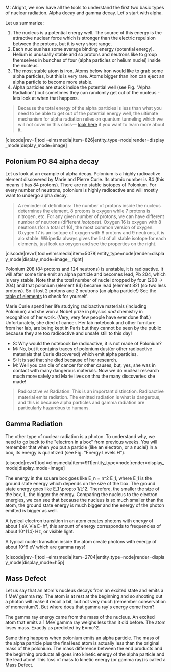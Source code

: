 M: Alright, we now have all the tools to understand the first two basic types of nuclear radiation. Alpha decay and gamma decay. Let's start with alpha.

Let us summarize:

1. The nucleus is a potential energy well. The source of this energy is the attractive nuclear force which is stronger than the electric repulsion between the protons, but it is very short range.
2. Each nucleus has some average binding energy (potential energy). Helium is unusually stable and so protons and neutrons like to group themselves in bunches of four (alpha particles or helium nuclei) inside the nucleus.
3. The most stable atom is iron. Atoms below iron would like to grab some alpha particles, but this is very rare. Atoms bigger than iron can eject an alpha particle to become more stable.
4. Alpha particles are stuck inside the potential well (see Fig. "Alpha Radiation") but sometimes they can randomly get out of the nucleus - lets look at when that happens.

> Because the total energy of the alpha particles is less than what you need to be able to get out of the potential energy well, the ultimate mechanism for alpha radiation relies on quantum tunneling which we will not cover in this class— <a href="https://www.youtube.com/watch?v=cTodS8hkSDg" target="_blank">look here</a> if you want to learn more about it.

[ciscode|rev=1|tool=elmsmedia|item=826|entity_type=node|render=display_mode|display_mode=image]

## Polonium PO 84 alpha decay

Let us look at an example of alpha decay. Polonium is a highly radioactive element discovered by Marie and Pierre Curie. Its atomic number is 84 (this means it has 84 protons). There are no stable isotopes of Polonium. For every number of neutrons, polonium is highly radioactive and will mostly want to undergo alpha decay.

> A reminder of definitions: The number of protons inside the nucleus determines the element. 8 protons is oxygen while 7 protons is nitrogen, etc. For any given number of protons, we can have different number of neutrons (different *isotopes*). Oxygen 16 is oxygen with 8 neutrons (for a total of 16), the most common version of oxygen. Oxygen 17 is an isotope of oxygen with 8 protons and 9 neutrons, it is alo stable. Wikipedia always gives the list of all stable isotope for each elements, just look up oxygen and see the properties on the right.

[ciscode|rev=1|tool=elmsmedia|item=5078|entity_type=node|render=display_mode|display_mode=image__right]

Polonium 208 (84 protons and 124 neutrons) is unstable, it is radioactive. It will after some time emit an alpha particle and becomes lead, Pb 204, which is very stable. Note that the total number of nuclei dropped by four (208 -> 204) and that polonium (element 84) became lead (element 82) (so two less protons). So it lost 2 protons and 2 neutrons (an alpha particle!) See the
<a href="http://www.webelements.com" target="_blank">table of elements</a> to check for yourself.


Marie Curie spend her life studying radioactive materials (including Polonium) and she won a Nobel prize in physics _and_ chemistry in recognition of her work. (Very, very few people have ever done that.)
Unfortunately, she died of cancer. Her lab notebook and other furniture from her lab, are being kept in Paris but they cannot be seen by the public because they are too radioactive and unsafe still to this day!

- S: Why would the notebook be radioactive, it is not made of Polonium?
- M: No, but it contains traces of polonium dust(or other radioactive materials that Curie discovered) which emit alpha particles.
- S: It is sad that she died because of her research.
- M: Well you can die of cancer for other causes, but, yes, she was in contact with many dangerous materials. Now we do nuclear research much more safely and Marie lives on thru the many discoveries she made!

> Radioactive vs Radiation: This is an important distinction. Radioactive material emits radiation. The emitted radiation is what is dangerous, and this is because alpha particles and gamma  radiation are particularly hazardous to humans.


## Gamma Radiation

The other type of nuclear radiation is a photon. To understand why, we need to go back to the "electron in a box" from previous weeks. You will remember that when you put a particle (like an electron, or a nuclei) in a box, its energy is quantized (see Fig. "Energy Levels H").

[ciscode|rev=1|tool=elmsmedia|item=911|entity_type=node|render=display_mode|display_mode=image]

The energy in the square box goes like <lrn-math> E_n = n^2 E_1</lrn-math>, where <lrn-math>E_1</lrn-math> is the ground state energy which depends on the size of the box. The ground state energy goes like <lrn-math>E_1 \propto 1/L^2</lrn-math>. Therefore, the smaller the size of the box, L, the bigger the energy. Comparing the nucleus to the electron energies, we can see that because the nucleus is so much smaller than the atom, the ground state energy is much bigger and the energy of the photon emitted is bigger as well.

A typical electron transition in an atom creates photons with energy of about 1 eV. Via <lrn-math>E=hf</lrn-math>, this amount of energy corresponds to frequencies of about <lrn-math>10^{14}</lrn-math> Hz, or visible light.

A typical nuclei transition inside the atom create photons with energy of about <lrn-math>10^6</lrn-math> eV which are gamma rays!

[ciscode|rev=1|tool=elmsmedia|item=2704|entity_type=node|render=display_mode|display_mode=h5p]


## Mass Defect

Let us say that an atom's nucleus decays from an excited state and emits a 1 MeV gamma ray. The atom is at rest at the beginning and so shooting out a photon will make it recoil a bit, but not very much (remember conservation of momentum?). But where does that gamma ray's energy come from?

The gamma ray energy came from the mass of the nucleus. An excited atom that emits a 1 MeV gamma ray weighs less than it did before. The atom loses mass. Exactly as predicted by <lrn-math>E=mc^2</lrn-math>.

Same thing happens when polonium emits an alpha particle. The mass of the alpha particle plus the final lead atom is actually less than the original mass of the polonium. The mass difference between the end products and the beginning products all goes into kinetic energy of the alpha particle and the lead atom! This loss of mass to kinetic energy (or gamma ray) is called a Mass Defect.